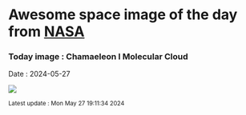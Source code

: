 
# Awesome space image of the day from [NASA](https://api.nasa.gov/)

### Today image : Chamaeleon I Molecular Cloud
Date : 2024-05-27

![](https://apod.nasa.gov/apod/image/2405/Cederblad111-110_1024.jpg)

<small>Latest update : Mon May 27 19:11:34 2024</small>
        
